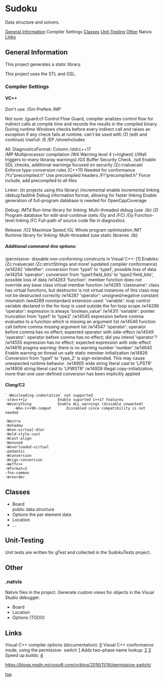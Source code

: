 ﻿<!----------------------------------------------------------------><a id="top"></a>
# Sudoku #
<!---------------------------------------------------------------->
<!-- Group > Package(this) > Component -->
<!-- Description -->
Data structure and solvers.

<!-- TOC -->
[General Information](#general)
	Compiler Settings
[Classes](#elements)
	<!-- win_app -->
[Unit-Testing](#test)
[Other](#other)
	Natvis
[Links](#link)

<!----------------------------------------------------------------><a id="general"></a>
## General Information ##
<!---------------------------------------------------------------->
<!-- Usage -->
This project generates a static library.

<!-- Compilation -->
<!-- libraries -->
This project uses the STL and GSL.

<!---------------------------------------------------------------->
### Compiler Settings ###

#### VC++ ####
Don't use:
/Gm				Prefere /MP

Not sure:
/guard:cf		Control Flow Guard, compiler analizes control flow for indirect calls at compile time and records the results in the compiled binary. During runtime Windows checks before every indirect call and raises an exception if any check fails at runtime. 
	can't be used with /ZI (edit and continue)
Usefull:
/E
/EP
/showIncludes

All:
DiagnosticsFormat: Column
/std:c++17			
/MP					Multiprocessor compilation
/W4					Warning level 4 (=highest) (/Wall triggers to-many libraray warnings)
/GS					Buffer Security Check.
/sdl				Enable SDL checks, additional warnings focused on security
/Zc:rvaluecast		Enforce type-conversion rules (C++11) Needed for conformance
/Yu"precompiled.h"	Use precompiled headers
/FI"precompiled.h"	Force include, add precompiled to all files

Linker: (in projects using this library)
	/incremental	enable incremental linking
	/debug:fastlink	Debug information format, allowing for faster linking
					Enable generation of full-program database is needed for OpenCppCoverage

Debug:
/MTd		Run-time library for linking: Multi-threaded debug (use .lib)
/ZI			Program database for edit-and-continue (sets /Gy and /FC)
/Gy			Function-level linking
/FC			Full-path of source code file in diagnostics

Release:
/O2			Maximize Speed
/GL			Whole program optimization
/MT			Runtime library for linking: Multi-threaded (use static libraries .lib)


##### Additional command-line options: #####
/permissive-	dissable non-conforming constructs in Visual C++: [1]
				Enables: /Zc:rvaluecast /Zc:strictStrings and more! (updated compiler conformance)
/w14242			'identfier': conversion from 'type1' to 'type1', possible loss of data
/w14254			'operator': conversion from 'type1:field_bits' to 'type2:field_bits', possible loss of data
/w14263			'function': member function does not override any base class virtual member function
/w14265			'classname': class has virtual functions, but destructor is not virtual instances of this class may not be destructed correctly
/w14287			'operator': unsigned/negative constant mismatch
/we4289			nonstandard extension used: 'variable': loop control variable declared in the for-loop is used outside the for-loop scope
/w14296			'operator': expression is always 'boolean_value'
/w14311			'variable': pointer truncation from 'type1' to 'type2'
/w14545			expression before comma evaluates to a function which is missing an argument list
/w14546			function call before comma missing argument list
/w14547			'operator': operator before comma has no effect; expected operator with side-effect
/w14549			'operator': operator before comma has no effect; did you intend 'operator'?
/w14555			expression has no effect; expected expression with side-effect
/w14619			pragma warning: there is no warning number 'number'
/w14640			Enable warning on thread un-safe static member initialization
/w14826			Conversion from 'type1' to 'type_2' is sign-extended. This may cause unexpected runtime behavior.
/w14905			wide string literal cast to 'LPSTR'
/w14906			string literal cast to 'LPWSTR'
/w14928			illegal copy-initialization; more than one user-defined conversion has been implicitly applied


#### Clang/C2 ####
```
`-Wmisleading-indentation` not supported
-std=c++1z				Enable suported C++17 features
-Weverything			Enable ALL warnings (dissable unwanted)
	-Wno-c++98-compat		Dissabled since compatibility is not needed

-Wextra
-Wshadow
-Wnon-virtual-dtor
-Wold-style-cast
-Wcast-align
-Wunused
-Woverloaded-virtual
-pedantic
-Wconversion
-Wsign-conversion
-Weffc++
-Wformat=2
-fno-common
-Wreorder
 ```




<!----------------------------------------------------------------><a id="elements"></a>
## Classes ##
<!---------------------------------------------------------------->
- Board  
	public data structure
- Options
	the per element data
- Location
- ...

<!----------------------------------------------------------------><a id="test"></a>
## Unit-Testing ##
<!---------------------------------------------------------------->
Unit tests are written for gTest and collected in the SudokuTests project.


<!----------------------------------------------------------------><a id="other"></a>
## Other ##
<!---------------------------------------------------------------->
### .natvis ###
<!---------------------------------------------------------------->
Natvis files in the project.
Generate custom views for objects in the Visual Studio debugger.
- Board
- Location
- Options (TODO)

<!---------------------------------------------------------------->


<!----------------------------------------------------------------><a id="link"></a>
## Links ##
<!---------------------------------------------------------------->
Visual C++ compiler options (documentation):
	[0](https://docs.microsoft.com/en-gb/cpp/build/reference/compiler-options-listed-by-category)
Visual C++ conformance mode, using the permissive- switch
	[1](https://blogs.msdn.microsoft.com/vcblog/2016/11/16/permissive-switch/)
	Adds two-phase name lookup:
		[2](https://blogs.msdn.microsoft.com/vcblog/2017/09/11/two-phase-name-lookup-support-comes-to-msvc/)
	[3](https://blogs.msdn.microsoft.com/vcblog/2017/06/28/security-features-in-microsoft-visual-c/)
Speed up builds:
[4](https://blogs.msdn.microsoft.com/vcblog/2016/10/26/recommendations-to-speed-c-builds-in-visual-studio/)

https://blogs.msdn.microsoft.com/vcblog/2016/11/16/permissive-switch/


[top](#top)
